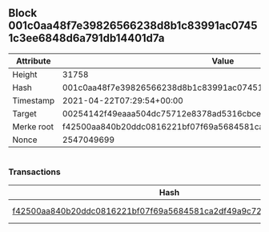 ## Block 001c0aa48f7e39826566238d8b1c83991ac07451c3ee6848d6a791db14401d7a

Attribute | Value
--- | ---
Height | 31758
Hash | 001c0aa48f7e39826566238d8b1c83991ac07451c3ee6848d6a791db14401d7a
Timestamp | 2021-04-22T07:29:54+00:00
Target | 00254142f49eaaa504dc75712e8378ad5316cbcead634704b3734b6271167cc4
Merke root | f42500aa840b20ddc0816221bf07f69a5684581ca2df49a9c7218877cf134037
Nonce | 2547049699

```

```

### Transactions

Hash | Amount
--- | ---
[f42500aa840b20ddc0816221bf07f69a5684581ca2df49a9c7218877cf134037](f42500aa840b20ddc0816221bf07f69a5684581ca2df49a9c7218877cf134037.md) | 10.00000000 SKEPTI 
